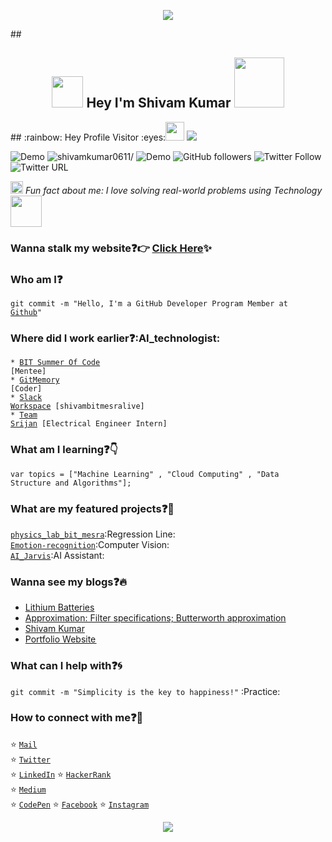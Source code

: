 <p align="center">
  <img src="https://github.com/shivamkumar0611/shivamkumar0611/blob/master/tenor%20(1).gif">
</p>
## <h2 align="center"><img src="https://media.giphy.com/media/hvRJCLFzcasrR4ia7z/giphy.gif" width="50"> Hey I'm Shivam Kumar <img src="https://i.pinimg.com/originals/8a/a4/59/8aa4595fb24b6ed585dddac4622b2445.gif" width="80"></h2>
## :rainbow: Hey Profile Visitor :eyes:<img src="https://raw.githubusercontent.com/iampavangandhi/iampavangandhi/master/gifs/Hi.gif" width="30px"> 
</div>  <img src="https://camo.githubusercontent.com/9cd366b19f3c8e2e39453f6c8fd3138066ad145228a091d17357ae167f1a76b5/68747470733a2f2f692e70696e696d672e636f6d2f6f726967696e616c732f38612f61342f35392f38616134353935666232346236656435383564646461633436323262323434352e676966">
<p align="left"> <img alt="Demo" src="https://img.shields.io/badge/Linkedin-1780%20Follwers-red" /> <img src=https://komarev.com/ghpvc/?username=shivamkumar0611 alt=shivamkumar0611/> <img alt="Demo" src="https://img.shields.io/badge/Instagram-1874%20Followers-blue" /> <img alt="GitHub followers" src="https://img.shields.io/github/followers/shivamkumar0611?style=social"> <img alt="Twitter Follow" src="https://img.shields.io/twitter/follow/exorcist_shivam?label=Followers"> <img alt="Twitter URL" src="https://img.shields.io/twitter/url?color=red&label=shivamkumar0611&logo=Linkedin&style=flat-square&url=https%3A%2F%2Fwww.linkedin.com%2Fin%2Fshivamkumar0611%2F">
  
  <img src="https://media.giphy.com/media/l4FGDXzlX3p5U9zJS/giphy.gif" width="20"> *Fun fact about me: I love solving real-world problems using Technology* <img src="https://ayfaatechnology.com/wp-content/themes/ayfaa-theme/ayfaa/images/home.gif" width="50">
  
  
### Wanna stalk my website:question::point_right: [Click Here](https://shivamkumar0611.github.io/):sparkles:

### Who am I:question: 
<code>git commit -m "Hello, I'm a GitHub Developer Program Member at [Github](https://www.github.com/)"</code>

### Where did I work earlier:question::AI_technologist:
<code>* [BIT Summer Of Code](https://bitsoc.github.io/) [Mentee]</code>  
<code>* [GitMemory](https://www.gitmemory.com/shivamkumar0611) [Coder]</code>      
<code>* [Slack Workspace](https://join.slack.com/t/shivambitmesralive/signup?x=x-p1489045428502-1481035866583-1519622352624) [shivambitmesralive]</code>           
<code>* [Team Srijan](https://www.linkedin.com/in/teamsrijan/?originalSubdomain=in) [Electrical Engineer Intern]</code> 
  
### What am I learning:question::point_down:	
<code>var topics = ["Machine Learning" , "Cloud Computing" , "Data Structure and Algorithms"];</code>

### What are my featured projects:question::rocket:
<code>[physics_lab_bit_mesra](https://github.com/shivamkumar0611/physics_lab_bit_mesra)</code>:Regression Line:     
<code>[Emotion-recognition](https://github.com/shivamkumar0611/Emotion-recognition)</code>:Computer Vision:  
<code>[AI_Jarvis](https://github.com/shivamkumar0611/AI_Jarvis)</code>:AI Assistant:     

### Wanna see my blogs:question::fire:
<!-- BLOG-POST-LIST:START -->
- [Lithium Batteries](https://medium.com/lithium-batteries/lithium-batteries)
- [Approximation: Filter specifications; Butterworth approximation](https://kumar-shivam0611.medium.com/approximation-butterworth-approximation)
- [Shivam Kumar](https://kumar-shivam0611.medium.com/)
- [Portfolio Website ](https://github.com/shivamkumar0611/shivamkumar0611.github.io)
<!-- BLOG-POST-LIST:END -->

### What can I help with:question::cyclone:
<code>git commit -m "Simplicity is the key to happiness!"</code> :Practice:

### How to connect with me:question::email:
:star: <code>[Mail](mailto:kumar.shivam0611@gmail.com)</code>    
:star: <code>[Twitter](https://twitter.com/exorcist_shivam)</code>  
:star: <code>[LinkedIn](https://www.linkedin.com/in/shivamkumar0611/)</code>
:star: <code>[HackerRank](https://www.hackerrank.com/kumar_shivam0611)</code>  
:star: <code>[Medium](https://medium.com/@kumar-shivam0611)</code>  
:star: <code>[CodePen](https://codepen.io/shivamkumar0611)</code>
:star: <code>[Facebook](https://www.facebook.com/profile.php?id=100040223462085)</code>
:star: <code>[Instagram](https://www.instagram.com/exorcist_shivam/)</code>
<p align="center">
  <img src="https://img.shields.io/badge/Made%20with%20%E2%9D%A4%EF%B8%8F%20by-Shivam%20Kumar-red">
</p>

